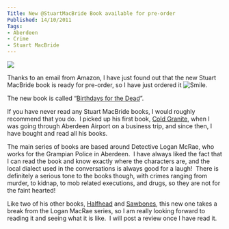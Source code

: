 ```yaml
---
Title: New @StuartMacBride Book available for pre-order
Published: 14/10/2011
Tags:
- Aberdeen
- Crime
- Stuart MacBride
---
```


[![](http://ws.assoc-amazon.co.uk/widgets/q?_encoding=UTF8&Format=_SL110_&ASIN=0007344171&MarketPlace=GB&ID=AsinImage&WS=1&tag=www6thprimeco-21&ServiceVersion=20070822)](http://www.amazon.co.uk/gp/product/0007344171/ref=as_li_ss_il?ie=UTF8&tag=www6thprimeco-21&linkCode=as2&camp=1634&creative=19450&creativeASIN=0007344171)

Thanks to an email from Amazon, I have just found out that the new Stuart MacBride book is ready for pre-order, so I have just ordered it ![Smile](http://www.gep13.co.uk/blog/wp-content/uploads/2011/10/wlEmoticon-smile2.png).

The new book is called “[Birthdays for the Dead](http://www.amazon.co.uk/gp/product/0007344171/ref=as_li_ss_tl?ie=UTF8&tag=www6thprimeco-21&linkCode=as2&camp=1634&creative=19450&creativeASIN=0007344171)”.

If you have never read any Stuart MacBride books, I would roughly recommend that you do.  I picked up his first book, [Cold Granite](http://www.amazon.co.uk/gp/product/0007193149/ref=as_li_ss_tl?ie=UTF8&tag=www6thprimeco-21&linkCode=as2&camp=1634&creative=19450&creativeASIN=0007193149), when I was going through Aberdeen Airport on a business trip, and since then, I have bought and read all his books.

The main series of books are based around Detective Logan McRae, who works for the Grampian Police in Aberdeen.  I have always liked the fact that I can read the book and know exactly where the characters are, and the local dialect used in the conversations is always good for a laugh!  There is definitely a serious tone to the books though, with crimes ranging from murder, to kidnap, to mob related executions, and drugs, so they are not for the faint hearted!

Like two of his other books, [Halfhead](http://www.amazon.co.uk/gp/product/0007349262/ref=as_li_ss_tl?ie=UTF8&tag=www6thprimeco-21&linkCode=as2&camp=1634&creative=19450&creativeASIN=0007349262) and [Sawbones](http://www.amazon.co.uk/gp/product/1842999575/ref=as_li_ss_tl?ie=UTF8&tag=www6thprimeco-21&linkCode=as2&camp=1634&creative=19450&creativeASIN=1842999575), this new one takes a break from the Logan MacRae series, so I am really looking forward to reading it and seeing what it is like.  I will post a review once I have read it.
